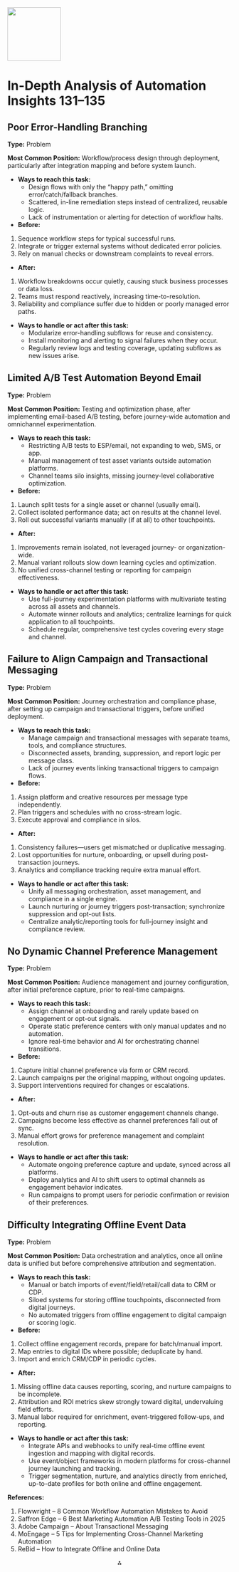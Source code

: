 <img src="https://r2cdn.perplexity.ai/pplx-full-logo-primary-dark%402x.png" class="logo" width="120"/>

# In-Depth Analysis of Automation Insights 131–135

## Poor Error-Handling Branching

**Type:** Problem

**Most Common Position:**
Workflow/process design through deployment, particularly after integration mapping and before system launch.

- **Ways to reach this task:**
    - Design flows with only the “happy path,” omitting error/catch/fallback branches.
    - Scattered, in-line remediation steps instead of centralized, reusable logic.
    - Lack of instrumentation or alerting for detection of workflow halts.
- **Before:**

1. Sequence workflow steps for typical successful runs.
2. Integrate or trigger external systems without dedicated error policies.
3. Rely on manual checks or downstream complaints to reveal errors.
- **After:**

1. Workflow breakdowns occur quietly, causing stuck business processes or data loss.
2. Teams must respond reactively, increasing time-to-resolution.
3. Reliability and compliance suffer due to hidden or poorly managed error paths.
- **Ways to handle or act after this task:**
    - Modularize error-handling subflows for reuse and consistency.
    - Install monitoring and alerting to signal failures when they occur.
    - Regularly review logs and testing coverage, updating subflows as new issues arise.


## Limited A/B Test Automation Beyond Email

**Type:** Problem

**Most Common Position:**
Testing and optimization phase, after implementing email-based A/B testing, before journey-wide automation and omnichannel experimentation.

- **Ways to reach this task:**
    - Restricting A/B tests to ESP/email, not expanding to web, SMS, or app.
    - Manual management of test asset variants outside automation platforms.
    - Channel teams silo insights, missing journey-level collaborative optimization.
- **Before:**

1. Launch split tests for a single asset or channel (usually email).
2. Collect isolated performance data; act on results at the channel level.
3. Roll out successful variants manually (if at all) to other touchpoints.
- **After:**

1. Improvements remain isolated, not leveraged journey- or organization-wide.
2. Manual variant rollouts slow down learning cycles and optimization.
3. No unified cross-channel testing or reporting for campaign effectiveness.
- **Ways to handle or act after this task:**
    - Use full-journey experimentation platforms with multivariate testing across all assets and channels.
    - Automate winner rollouts and analytics; centralize learnings for quick application to all touchpoints.
    - Schedule regular, comprehensive test cycles covering every stage and channel.


## Failure to Align Campaign and Transactional Messaging

**Type:** Problem

**Most Common Position:**
Journey orchestration and compliance phase, after setting up campaign and transactional triggers, before unified deployment.

- **Ways to reach this task:**
    - Manage campaign and transactional messages with separate teams, tools, and compliance structures.
    - Disconnected assets, branding, suppression, and report logic per message class.
    - Lack of journey events linking transactional triggers to campaign flows.
- **Before:**

1. Assign platform and creative resources per message type independently.
2. Plan triggers and schedules with no cross-stream logic.
3. Execute approval and compliance in silos.
- **After:**

1. Consistency failures—users get mismatched or duplicative messaging.
2. Lost opportunities for nurture, onboarding, or upsell during post-transaction journeys.
3. Analytics and compliance tracking require extra manual effort.
- **Ways to handle or act after this task:**
    - Unify all messaging orchestration, asset management, and compliance in a single engine.
    - Launch nurturing or journey triggers post-transaction; synchronize suppression and opt-out lists.
    - Centralize analytic/reporting tools for full-journey insight and compliance review.


## No Dynamic Channel Preference Management

**Type:** Problem

**Most Common Position:**
Audience management and journey configuration, after initial preference capture, prior to real-time campaigns.

- **Ways to reach this task:**
    - Assign channel at onboarding and rarely update based on engagement or opt-out signals.
    - Operate static preference centers with only manual updates and no automation.
    - Ignore real-time behavior and AI for orchestrating channel transitions.
- **Before:**

1. Capture initial channel preference via form or CRM record.
2. Launch campaigns per the original mapping, without ongoing updates.
3. Support interventions required for changes or escalations.
- **After:**

1. Opt-outs and churn rise as customer engagement channels change.
2. Campaigns become less effective as channel preferences fall out of sync.
3. Manual effort grows for preference management and complaint resolution.
- **Ways to handle or act after this task:**
    - Automate ongoing preference capture and update, synced across all platforms.
    - Deploy analytics and AI to shift users to optimal channels as engagement behavior indicates.
    - Run campaigns to prompt users for periodic confirmation or revision of their preferences.


## Difficulty Integrating Offline Event Data

**Type:** Problem

**Most Common Position:**
Data orchestration and analytics, once all online data is unified but before comprehensive attribution and segmentation.

- **Ways to reach this task:**
    - Manual or batch imports of event/field/retail/call data to CRM or CDP.
    - Siloed systems for storing offline touchpoints, disconnected from digital journeys.
    - No automated triggers from offline engagement to digital campaign or scoring logic.
- **Before:**

1. Collect offline engagement records, prepare for batch/manual import.
2. Map entries to digital IDs where possible; deduplicate by hand.
3. Import and enrich CRM/CDP in periodic cycles.
- **After:**

1. Missing offline data causes reporting, scoring, and nurture campaigns to be incomplete.
2. Attribution and ROI metrics skew strongly toward digital, undervaluing field efforts.
3. Manual labor required for enrichment, event-triggered follow-ups, and reporting.
- **Ways to handle or act after this task:**
    - Integrate APIs and webhooks to unify real-time offline event ingestion and mapping with digital records.
    - Use event/object frameworks in modern platforms for cross-channel journey launching and tracking.
    - Trigger segmentation, nurture, and analytics directly from enriched, up-to-date profiles for both online and offline engagement.

**References:**

1. Flowwright – 8 Common Workflow Automation Mistakes to Avoid
2. Saffron Edge – 6 Best Marketing Automation A/B Testing Tools in 2025
3. Adobe Campaign – About Transactional Messaging
4. MoEngage – 5 Tips for Implementing Cross-Channel Marketing Automation
5. ReBid – How to Integrate Offline and Online Data

<div style="text-align: center">⁂</div>


